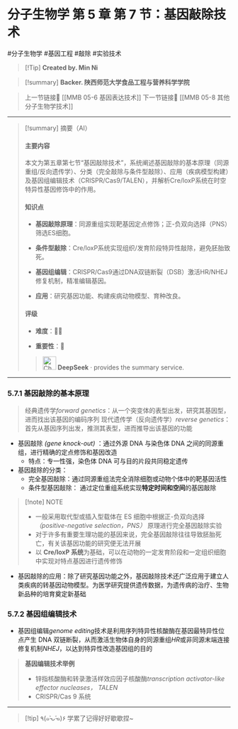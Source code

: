# 分子生物学 第 5 章 第 7 节：基因敲除技术
#分子生物学 #基因工程 #敲除 #实验技术 


> [!Tip] **Created by. Min Ni**

> [!summary] **Backer. 陕西师范大学食品工程与营养科学学院**

> 上一节链接🔗 [[MMB 05-6 基因表达技术]]
> 下一节链接🔗 [[MMB 05-8 其他分子生物学技术]]

---

> [!summary] 摘要（AI）
> 
> #### 主要内容
> 
> 本文为第五章第七节“基因敲除技术”，系统阐述基因敲除的基本原理（同源重组/反向遗传学）、分类（完全敲除与条件型敲除）、应用（疾病模型构建）及基因组编辑技术（CRISPR/Cas9/TALEN），并解析Cre/loxP系统在时空特异性基因修饰中的作用。
> 
> #### 知识点
> 
> - **基因敲除原理**：同源重组实现靶基因定点修饰；正-负双向选择（PNS）筛选ES细胞。
>     
> - **条件型敲除**：Cre/loxP系统实现组织/发育阶段特异性敲除，避免胚胎致死。
>     
> - **基因组编辑**：CRISPR/Cas9通过DNA双链断裂（DSB）激活HR/NHEJ修复机制，精准编辑基因。
>     
> - **应用**：研究基因功能、构建疾病动物模型、育种改良。
>     
> 
> #### 评级
> 
> - **难度**：🌿🌿
>     
> - **重要性**：🌟
>
>><img src="https://img.icons8.com/?size=100&id=YWOidjGxCpFW&format=png&color=000000" alt="ChatGPT Icon" width="30" height="30" style="margin-bottom: -7px;"> **DeepSeek** · provides the summary service.

---
### 5.7.1 基因敲除的基本原理

> 经典遗传学*forward genetics*：从一个突变体的表型出发，研究其基因型，进而找出该基因的编码序列
> 现代遗传学（反向遗传学）*reverse genetics*：首先从基因序列出发，推测其表型，进而推导出该基因的功能

- 基因敲除 *(gene knock-out)* ：通过外源 DNA 与染色体 DNA 之间的同源重组，进行精确的定点修饰和基因改造
	- 特点：专一性强，染色体 DNA 可与目的片段共同稳定遗传
- 基因敲除的分类：
	- 完全基因敲除：通过同源重组法完全消除细胞或动物个体中的靶基因活性
	- 条件型基因敲除： 通过定位重组系统实现**特定时间和空间**的基因敲除

> [!note] NOTE
> - 一般采用取代型或插入型载体在 ES 细胞中根据正-负双向选择 *（positive-negative selection，PNS）* 原理进行完全基因敲除实验
> - 对于许多有重要生理功能的基因来说，完全基因敲除往往导致胚胎死亡，有关该基因功能的研究便无法开展
> - 以 **Cre/loxP 系统**为基础，可以在动物的一定发育阶段和一定组织细胞中实现对特点基因进行遗传修饰

- 基因敲除的应用：除了研究基因功能之外，基因敲除技术还广泛应用于建立人类疾病的转基因动物模型。为医学研究提供遗传数据，为遗传病的治疗、生物新品种的培育奠定新基础

### 5.7.2 基因组编辑技术
- 基因组编辑*genome editing*技术是利用序列特异性核酸酶在基因最特异性位点产生 DNA 双链断裂，从而激活生物体自身的同源重组*HR*或非同源末端连接修复机制*NHEJ*，以达到特异性改造基因组的目的

> **基因编辑技术举例**
> - 锌指核酸酶和转录激活样效应因子核酸酶*transcription activator-like effector nucleases， TALEN*
> - CRISPR/Cas 9 系统

---
> [!tip] ٩(๑˃̵ᴗ˂̵๑)۶ 学累了记得好好歇歇捏~
